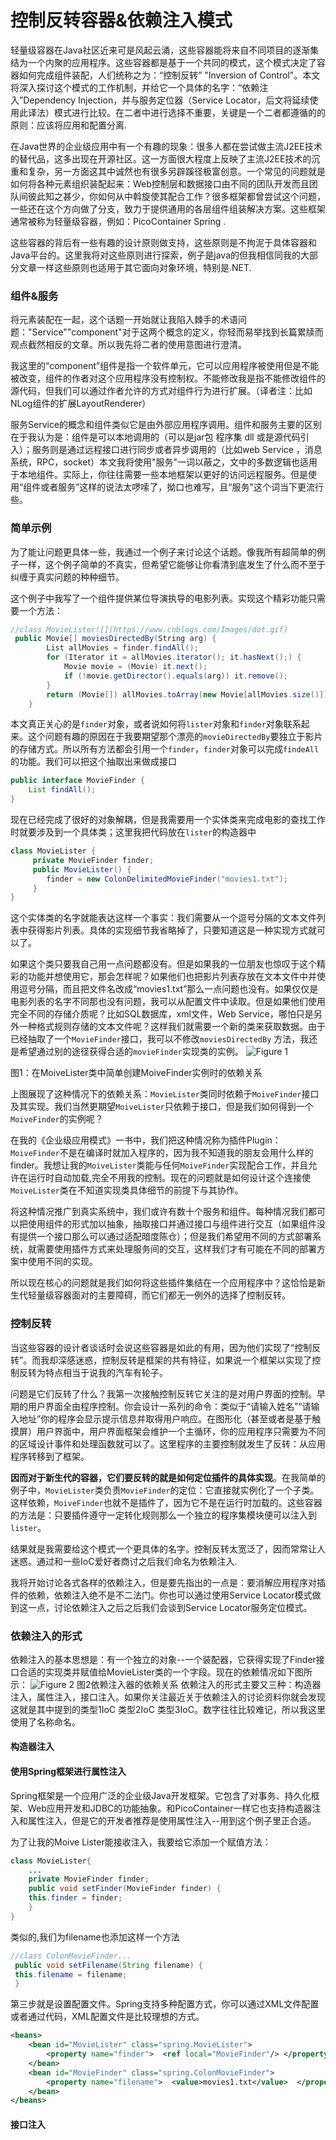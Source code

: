 # 控制反转容器&依赖注入模式
 轻量级容器在Java社区近来可是风起云涌，这些容器能将来自不同项目的逐渐集结为一个内聚的应用程序。这些容器都是基于一个共同的模式，这个模式决定了容器如何完成组件装配，人们统称之为：“控制反转” "Inversion of Control"。本文将深入探讨这个模式的工作机制，并给它一个具体的名字：“依赖注入”Dependency Injection，并与服务定位器（Service Locator，后文将延续使用此译法）模式进行比较。在二者中进行选择不重要，关键是一个二者都遵循的的原则：应该将应用和配置分离.

在Java世界的企业级应用中有一个有趣的现象：很多人都在尝试做主流J2EE技术的替代品，这多出现在开源社区。这一方面很大程度上反映了主流J2EE技术的沉重和复杂，另一方面这其中诚然也有很多另辟蹊径极富创意。一个常见的问题就是如何将各种元素组织装配起来：Web控制层和数据接口由不同的团队开发而且团队间彼此知之甚少，你如何从中斡旋使其配合工作？很多框架都曾尝试这个问题，一些还在这个方向做了分支，致力于提供通用的各层组件组装解决方案。这些框架通常被称为轻量级容器，例如：PicoContainer Spring .

这些容器的背后有一些有趣的设计原则做支持，这些原则是不拘泥于具体容器和Java平台的。这里我将对这些原则进行探索，例子是java的但我相信同我的大部分文章一样这些原则也适用于其它面向对象环境，特别是.NET.
### 组件&服务
将元素装配在一起，这个话题一开始就让我陷入棘手的术语问题："Service""component"对于这两个概念的定义，你轻而易举找到长篇累牍而观点截然相反的文章。所以我先将二者的使用意图进行澄清。

我这里的“component”组件是指一个软件单元，它可以应用程序被使用但是不能被改变，组件的作者对这个应用程序没有控制权。不能修改我是指不能修改组件的源代码，但我们可以通过作者允许的方式对组件行为进行扩展。（译者注：比如NLog组件的扩展LayoutRenderer）

服务Service的概念和组件类似它是由外部应用程序调用。组件和服务主要的区别在于我认为是：组件是可以本地调用的（可以是jar包 程序集 dll 或是源代码引入）；服务则是通过远程接口进行同步或者异步调用的（比如web Service ，消息系统，RPC，socket）本文我将使用"服务"一词以蔽之，文中的多数逻辑也适用于本地组件。实际上，你往往需要一些本地框架以更好的访问远程服务。但是使用“组件或者服务”这样的说法太啰嗦了，拗口也难写，且“服务"这个词当下更流行些。

### 简单示例
为了能让问题更具体一些，我通过一个例子来讨论这个话题。像我所有超简单的例子一样，这个例子简单的不真实，但希望它能够让你看清到底发生了什么而不至于纠缠于真实问题的种种细节。

这个例子中我写了一个组件提供某位导演执导的电影列表。实现这个精彩功能只需要一个方法：
```java
//class MovieLister![](https://www.cnblogs.com/Images/dot.gif)  
 public Movie[] moviesDirectedBy(String arg) {  
        List allMovies = finder.findAll(); 
		for (Iterator it = allMovies.iterator(); it.hasNext();) {  
            Movie movie = (Movie) it.next(); 
			if (!movie.getDirector().equals(arg)) it.remove();  
        } 
		return (Movie[]) allMovies.toArray(new Movie[allMovies.size()]);  
    }
```
本文真正关心的是`finder`对象，或者说如何将`lister`对象和`finder`对象联系起来。这个问题有趣的原因在于我要期望那个漂亮的`movieDirectedBy`要独立于影片的存储方式。所以所有方法都会引用一个`finder`，`finder`对象可以完成`findeAll`的功能。我们可以把这个抽取出来做成接口
```java
public interface MovieFinder {
	List findAll();
}
```
现在已经完成了很好的对象解耦，但是我需要用一个实体类来完成电影的查找工作时就要涉及到一个具体类；这里我把代码放在`lister`的构造器中
```java
class MovieLister {
	 private MovieFinder finder;  
	 public MovieLister() {  
		finder = new ColonDelimitedMovieFinder("movies1.txt");  
	 }
}

```
这个实体类的名字就能表达这样一个事实：我们需要从一个逗号分隔的文本文件列表中获得影片列表。具体的实现细节我省略掉了，只要知道这是一种实现方式就可以了。

如果这个类只要我自己用一点问题都没有。但是如果我的一位朋友也惊叹于这个精彩的功能并想使用它，那会怎样呢？如果他们也把影片列表存放在文本文件中并使用逗号分隔，而且把文件名改成“movies1.txt”那么一点问题也没有。如果仅仅是电影列表的名字不同那也没有问题，我可以从配置文件中读取。但是如果他们使用完全不同的存储介质呢？比如SQL数据库，xml文件，Web Service，哪怕只是另外一种格式规则存储的文本文件呢？这样我们就需要一个新的类来获取数据。由于已经抽取了一个`MovieFinder`接口，我可以不修改`moviesDirectedBy` 方法，我还是希望通过别的途径获得合适的`movieFinder`实现类的实例。
![Figure 1](http://www.martinfowler.com/articles/naive.gif)

图1：在MoiveLister类中简单创建MoiveFinder实例时的依赖关系

上图展现了这种情况下的依赖关系：`MovieLister`类同时依赖于`MoiveFinder`接口及其实现。我们当然更期望`MoiveLister`只依赖于接口，但是我们如何得到一个`MoiveFinder`的实例呢？

在我的《企业级应用模式》一书中，我们把这种情况称为插件Plugin：`MoiveFinder`不是在编译时就加入程序的，因为我不知道我的朋友会用什么样的finder。我想让我的`MoiveLister`类能与任何`MoiveFinder`实现配合工作，并且允许在运行时自动加载,完全不用我的控制。现在的问题就是如何设计这个连接使`MoiveLister`类在不知道实现类具体细节的前提下与其协作。

将这种情况推广到真实系统中，我们或许有数十个服务和组件。每种情况我们都可以把使用组件的形式加以抽象，抽取接口并通过接口与组件进行交互（如果组件没有提供一个接口那么可以通过适配暗度陈仓）；但是我们希望用不同的方式部署系统，就需要使用插件方式来处理服务间的交互，这样我们才有可能在不同的部署方案中使用不同的实现。

所以现在核心的问题就是我们如何将这些插件集结在一个应用程序中？这恰恰是新生代轻量级容器面对的主要障碍，而它们都无一例外的选择了控制反转。

### 控制反转
当这些容器的设计者谈话时会说这些容器是如此的有用，因为他们实现了“控制反转”。而我却深感迷惑，控制反转是框架的共有特征，如果说一个框架以实现了控制反转为特点相当于说我的汽车有轮子。

问题是它们反转了什么？我第一次接触控制反转它关注的是对用户界面的控制。早期的用户界面全由程序控制。你会设计一系列的命令：类似于“请输入姓名”“请输入地址”你的程序会显示提示信息并取得用户响应。在图形化（甚至或者是基于触摸屏）用户界面中，用户界面框架会维护一个主循环，你的应用程序只需要为不同的区域设计事件和处理函数就可以了。这里程序的主要控制就发生了反转：从应用程序转移到了框架。

**因而对于新生代的容器，它们要反转的就是如何定位插件的具体实现**。在我简单的例子中，`MovieLister`类负责`MovieFinder`的定位：它直接就实例化了一个子类。这样依赖，`MoiveFinder`也就不是插件了，因为它不是在运行时加载的。这些容器的方法是：只要插件遵守一定转化规则那么一个独立的程序集模块便可以注入到`lister`。

结果就是我需要给这个模式一个更具体的名字。控制反转太宽泛了，因而常常让人迷惑。通过和一些IoC爱好者商讨之后我们命名为依赖注入.

我将开始讨论各式各样的依赖注入，但是要先指出的一点是：要消解应用程序对插件的依赖，依赖注入绝不是不二法门。你也可以通过使用Service Locator模式做到这一点，讨论依赖注入之后之后我们会谈到Service Locator服务定位模式。

### 依赖注入的形式
依赖注入的基本思想是：有一个独立的对象--一个装配器，它获得实现了Finder接口合适的实现类并赋值给MovieLister类的一个字段。现在的依赖情况如下图所示：
![Figure 2](http://www.martinfowler.com/articles/injector.gif)
图2依赖注入器的依赖关系
依赖注入的形式主要又三种：构造器注入，属性注入，接口注入。如果你关注最近关于依赖注入的讨论资料你就会发现这就是其中提到的类型1IoC 类型2IoC 类型3IoC。数字往往比较难记，所以我这里使用了名称命名。
#### 构造器注入
#### 使用Spring框架进行**属性注入**
Spring框架是一个应用广泛的企业级Java开发框架。它包含了对事务、持久化框架、Web应用开发和JDBC的功能抽象。和PicoContainer一样它也支持构造器注入和属性注入，但是它的开发者推荐是使用属性注入--用到这个例子里正合适。

为了让我的Moive Lister能接收注入，我要给它添加一个赋值方法：
```java
class MovieLister{
	...
	private MovieFinder finder;  
	public void setFinder(MovieFinder finder) {  
	this.finder = finder;  
	}
}

```
类似的,我们为filename也添加这样一个方法
```java
//class ColonMovieFinder...  
 public void setFilename(String filename) {  
 this.filename = filename;  
 }
```
第三步就是设置配置文件。Spring支持多种配置方式，你可以通过XML文件配置或者通过代码，XML配置文件是比较理想的方式。
```xml
<beans>  
	<bean id="MovieLister" class="spring.MovieLister">  
		<property name="finder">  <ref local="MovieFinder"/> </property>
	</bean>  
	<bean id="MovieFinder" class="spring.ColonMovieFinder">  
		<property name="filename">  <value>movies1.txt</value>  </property>  
	</bean>  
</beans>
```
#### 接口注入